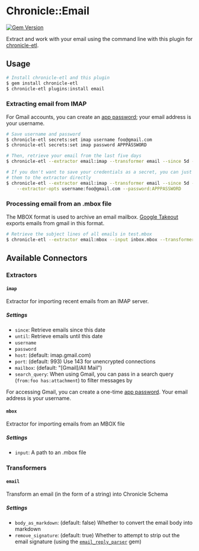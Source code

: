 # Chronicle::Email
[![Gem Version](https://badge.fury.io/rb/chronicle-email.svg)](https://badge.fury.io/rb/chronicle-email)

Extract and work with your email using the command line with this plugin for [chronicle-etl](https://github.com/chronicle-app/chronicle-etl).

## Usage

```sh
# Install chronicle-etl and this plugin
$ gem install chronicle-etl
$ chronicle-etl plugins:install email
```

### Extracting email from IMAP

For Gmail accounts, you can create an [app password](https://myaccount.google.com/apppasswords); your email address is your username.

```sh
# Save username and password
$ chronicle-etl secrets:set imap username foo@gmail.com
$ chronicle-etl secrets:set imap password APPPASSWORD

# Then, retrieve your email from the last five days
$ chronicle-etl --extractor email:imap --transformer email --since 5d --loader json

# If you don't want to save your credentials as a secret, you can just pass
# them to the extractor directly
$ chronicle-etl --extractor email:imap --transformer email --since 5d --loader json \
    --extractor-opts username:foo@gmail.com --password:APPPASSWORD
```

### Processing email from an .mbox file
The MBOX format is used to archive an email mailbox. [Google Takeout](https://takeout.google.com/settings/takeout) exports emails from gmail in this format.

```sh
# Retrieve the subject lines of all emails in test.mbox
$ chronicle-etl --extractor email:mbox --input inbox.mbox --transformer email --fields subject
```

## Available Connectors
### Extractors

#### `imap`
Extractor for importing recent emails from an IMAP server.

##### Settings

- `since`: Retrieve emails since this date
- `until`: Retrieve emails until this date
- `username`
- `password`
- `host`: (default: imap.gmail.com)
- `port`: (default: 993) Use 143 for unencrypted connections
- `mailbox`: (default: "[Gmail]/All Mail")
- `search_query`: When using Gmail, you can pass in a search query (`from:foo has:attachment`) to filter messages by

For accessing Gmail, you can create a one-time [app password](https://myaccount.google.com/apppasswords). Your email address is your username.

#### `mbox`
Extractor for importing emails from an MBOX file

##### Settings
- `input`: A path to an .mbox file

### Transformers

#### `email`
Transform an email (in the form of a string) into Chronicle Schema

##### Settings
- `body_as_markdown`: (default: false) Whether to convert the email body into markdown
- `remove_signature`: (default: true) Whether to attempt to strip out the email signature (using the [`email_reply_parser`](https://github.com/github/email_reply_parser) gem)
